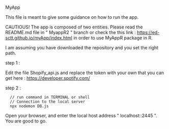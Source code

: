 
MyApp

This file is meant to give some guidance on how to run the app. 

CAUTIOUS! The app is composed of two entities. Please read the README.md file in " MyappR2 " branch or check the this link : https://ed-sctt.github.io/myApp/index.html in order to use MyAppR package in R. 

I am assuming you have downloaded the repository and you set the right path.

step 1 : 

Edit the file Shopify_api.js and replace the token with your own that you can get here : https://developer.spotify.com/

step 2 :
```shell 
  // run command in TERMINAL or shell
  // Connection to the local server 
  npx nodemon DB.js
```

Open your browser, and enter the local host address " localhost::2445 ". You are good to go.
